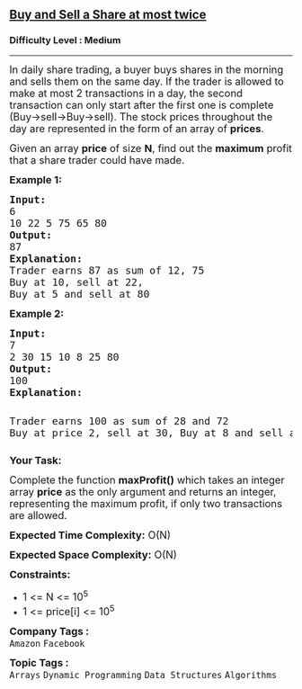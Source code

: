 <h2><a href="https://www.geeksforgeeks.org/problems/buy-and-sell-a-share-at-most-twice/1">Buy and Sell a Share at most twice</a></h2><h3>Difficulty Level : Medium</h3><hr><div class="problems_problem_content__Xm_eO"><p><span style="font-size: 18px;">In daily share trading, a buyer buys shares in the morning and sells them on the same day. If the trader is allowed to make at most 2 transactions in a day, the second transaction can only start after the first one is complete (Buy-&gt;sell-&gt;Buy-&gt;sell). The stock prices throughout the day are represented&nbsp;in the form of&nbsp;an array of&nbsp;<strong>prices</strong>.&nbsp;</span></p>
<p><span style="font-size: 18px;">Given an array <strong>price</strong> of size <strong>N</strong>, find out the <strong>maximum</strong> profit that a share trader could have made.</span></p>
<p><strong><span style="font-size: 18px;">Example 1:</span></strong></p>
<pre><span style="font-size: 18px;"><strong>Input:</strong>
6
10 22 5 75 65 80
<strong>Output:</strong>
87
<strong>Explanation:</strong>
Trader earns 87 as sum of 12, 75&nbsp;
Buy at 10, sell at 22,&nbsp;
Buy at 5 and sell at 80</span></pre>
<p><strong><span style="font-size: 18px;">Example 2:</span></strong></p>
<pre><span style="font-size: 18px;"><strong>Input:</strong></span>
<span style="font-size: 18px;">7
2 30 15 10 8 25 80
<strong>Output:</strong></span>
<span style="font-size: 18px;">100</span>
<span style="font-size: 18px;"><strong>Explanation:</strong></span>

<span style="font-size: 18px;">Trader earns 100 as sum of 28 and 72
Buy at price 2, sell at 30,
Buy at 8 and sell at 80</span></pre>
<p><strong><span style="font-size: 18px;">Your Task:</span></strong></p>
<p><span style="font-size: 18px;">Complete the function <strong>maxProfit()</strong> which takes an integer array <strong>price</strong> as the only argument and returns an integer, representing the maximum profit, if only two transactions are allowed.</span></p>
<p><span style="font-size: 18px;"><strong>Expected Time Complexity:</strong> O(N)</span></p>
<p><span style="font-size: 18px;"><strong>Expected Space Complexity:</strong> O(N)</span></p>
<p><span style="font-size: 18px;"><strong>Constraints:</strong></span></p>
<ul>
<li><span style="font-size: 18px;">1 &lt;= N &lt;= 10<sup>5</sup></span></li>
<li><span style="font-size: 18px;">1 &lt;= price[i] &lt;= 10<sup>5</sup></span></li>
</ul></div><p><span style=font-size:18px><strong>Company Tags : </strong><br><code>Amazon</code>&nbsp;<code>Facebook</code>&nbsp;<br><p><span style=font-size:18px><strong>Topic Tags : </strong><br><code>Arrays</code>&nbsp;<code>Dynamic Programming</code>&nbsp;<code>Data Structures</code>&nbsp;<code>Algorithms</code>&nbsp;